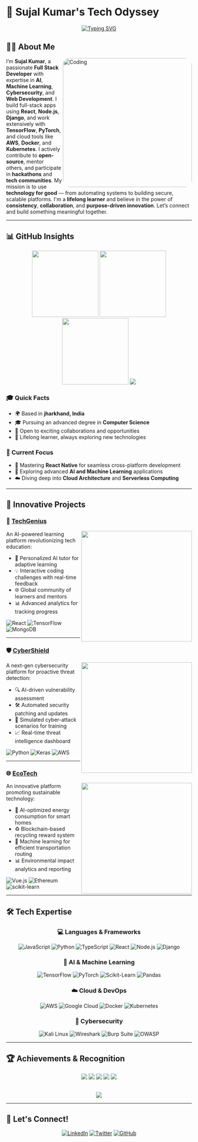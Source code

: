 # 🚀 Sujal Kumar's Tech Odyssey

<div align="center">

[![Typing SVG](https://readme-typing-svg.herokuapp.com?font=Fira+Code&pause=1000&&random=false&width=435&lines=Full+Stack+Developer;AI+%26+Machine+Learning+Enthusiast;Cybersecurity+Innovator)](https://git.io/typing-svg)

</div>

## 🧑‍💻 About Me

<img align="right" alt="Coding" width="350" src="https://media0.giphy.com/media/v1.Y2lkPTc5MGI3NjExZzdyZ2IydXpndm9ibG03Nm8wYWliMG95emx4eWphN3dzbzM5eWJ4ZSZlcD12MV9pbnRlcm5hbF9naWZfYnlfaWQmY3Q9Zw/RbDKaczqWovIugyJmW/giphy.gif" style="border-radius: 18px;">

I’m <strong>Sujal Kumar</strong>, a passionate <strong>Full Stack Developer</strong> with expertise in <strong>AI</strong>, <strong>Machine Learning</strong>, <strong>Cybersecurity</strong>, and <strong>Web Development</strong>. I build full-stack apps using <strong>React</strong>, <strong>Node.js</strong>, <strong>Django</strong>, and work extensively with <strong>TensorFlow</strong>, <strong>PyTorch</strong>, and cloud tools like <strong>AWS</strong>, <strong>Docker</strong>, and <strong>Kubernetes</strong>. I actively contribute to <strong>open-source</strong>, mentor others, and participate in <strong>hackathons</strong> and <strong>tech communities</strong>. My mission is to use <strong>technology for good</strong> — from automating systems to building secure, scalable platforms. I'm a <strong>lifelong learner</strong> and believe in the power of <strong>consistency</strong>, <strong>collaboration</strong>, and <strong>purpose-driven innovation</strong>. Let’s connect and build something meaningful together.

</div>




---
## 📊 GitHub Insights

<div align="center">

<img src="https://github-readme-stats.vercel.app/api?username=sujalpip&show_icons=true&theme=radical&rank_icon=github&hide_border=true" height="180em" />
<img src="https://github-readme-stats.vercel.app/api/top-langs/?username=sujalpip&layout=compact&theme=vision-friendly-dark&hide_border=true" height="180em" />
<img src="https://github-readme-streak-stats.herokuapp.com/?user=sujalpip&theme=radical&hide_border=true" height="180em" />
<img src="https://github-profile-summary-cards.vercel.app/api/cards/profile-details?username=sujalpip&theme=radical" />

</div>

### 🎓 Quick Facts

- 🌍 Based in **jharkhand, India**
- 🎓 Pursuing an advanced degree in **Computer Science**
- 💼 Open to exciting collaborations and opportunities
- 🌱 Lifelong learner, always exploring new technologies

### 📌 Current Focus

- 📱 Mastering **React Native** for seamless cross-platform development
- 🧠 Exploring advanced **AI and Machine Learning** applications
- ☁️ Diving deep into **Cloud Architecture** and **Serverless Computing**

--- 

## 💼 Innovative Projects

### 🚀 [TechGenius](https://techgenius.sujalkumar.com)

<img align="right" width="300" src="https://raw.githubusercontent.com/sujalkumar/sujalkumar/main/assets/tech-genius.gif">

An AI-powered learning platform revolutionizing tech education:

- 🤖 Personalized AI tutor for adaptive learning
- 💡 Interactive coding challenges with real-time feedback
- 🌐 Global community of learners and mentors
- 📊 Advanced analytics for tracking progress

![React](https://img.shields.io/badge/react-%2320232a.svg?style=for-the-badge&logo=react&logoColor=%2361DAFB)
![TensorFlow](https://img.shields.io/badge/TensorFlow-%23FF6F00.svg?style=for-the-badge&logo=TensorFlow&logoColor=white)
![MongoDB](https://img.shields.io/badge/MongoDB-%234ea94b.svg?style=for-the-badge&logo=mongodb&logoColor=white)

---

### 🛡️ [CyberShield](https://cybershield.sujalkumar.com)

<img align="right" width="300" src="https://raw.githubusercontent.com/sujalkumar/sujalkumar/main/assets/cyber-shield.gif">

A next-gen cybersecurity platform for proactive threat detection:

- 🔍 AI-driven vulnerability assessment
- 🛠️ Automated security patching and updates
- 🎯 Simulated cyber-attack scenarios for training
- 📈 Real-time threat intelligence dashboard

![Python](https://img.shields.io/badge/python-3670A0?style=for-the-badge&logo=python&logoColor=ffdd54)
![Keras](https://img.shields.io/badge/Keras-%23D00000.svg?style=for-the-badge&logo=Keras&logoColor=white)
![AWS](https://img.shields.io/badge/AWS-%23FF9900.svg?style=for-the-badge&logo=amazon-aws&logoColor=white)

---

### 🌐 [EcoTech](https://ecotech.sujalkumar.com)

<img align="right" width="300" src="https://raw.githubusercontent.com/sujalkumar/sujalkumar/main/assets/eco-tech.gif">

An innovative platform promoting sustainable technology:

- 🌱 AI-optimized energy consumption for smart homes
- ♻️ Blockchain-based recycling reward system
- 🚗 Machine learning for efficient transportation routing
- 📊 Environmental impact analytics and reporting

![Vue.js](https://img.shields.io/badge/vuejs-%2335495e.svg?style=for-the-badge&logo=vuedotjs&logoColor=%234FC08D)
![Ethereum](https://img.shields.io/badge/Ethereum-3C3C3D?style=for-the-badge&logo=Ethereum&logoColor=white)
![scikit-learn](https://img.shields.io/badge/scikit--learn-%23F7931E.svg?style=for-the-badge&logo=scikit-learn&logoColor=white)

---

## 🛠️ Tech Expertise

<div align="center">

### 💻 Languages & Frameworks

![JavaScript](https://img.shields.io/badge/JavaScript-%23F7DF1E.svg?style=for-the-badge&logo=javascript&logoColor=black)
![Python](https://img.shields.io/badge/Python-3776AB?style=for-the-badge&logo=python&logoColor=white)
![TypeScript](https://img.shields.io/badge/TypeScript-%23007ACC.svg?style=for-the-badge&logo=typescript&logoColor=white)
![React](https://img.shields.io/badge/React-%2320232a.svg?style=for-the-badge&logo=react&logoColor=%2361DAFB)
![Node.js](https://img.shields.io/badge/Node.js-6DA55F?style=for-the-badge&logo=node.js&logoColor=white)
![Django](https://img.shields.io/badge/django-%23092E20.svg?style=for-the-badge&logo=django&logoColor=white)

### 🧠 AI & Machine Learning

![TensorFlow](https://img.shields.io/badge/TensorFlow-%23FF6F00.svg?style=for-the-badge&logo=TensorFlow&logoColor=white)
![PyTorch](https://img.shields.io/badge/PyTorch-%23EE4C2C.svg?style=for-the-badge&logo=PyTorch&logoColor=white)
![Scikit-Learn](https://img.shields.io/badge/scikit--learn-%23F7931E.svg?style=for-the-badge&logo=scikit-learn&logoColor=white)
![Pandas](https://img.shields.io/badge/pandas-%23150458.svg?style=for-the-badge&logo=pandas&logoColor=white)

### ☁️ Cloud & DevOps

![AWS](https://img.shields.io/badge/AWS-%23FF9900.svg?style=for-the-badge&logo=amazon-aws&logoColor=white)
![Google Cloud](https://img.shields.io/badge/Google%20Cloud-%234285F4.svg?style=for-the-badge&logo=google-cloud&logoColor=white)
![Docker](https://img.shields.io/badge/Docker-%230db7ed.svg?style=for-the-badge&logo=docker&logoColor=white)
![Kubernetes](https://img.shields.io/badge/Kubernetes-%23326ce5.svg?style=for-the-badge&logo=kubernetes&logoColor=white)

### 🔐 Cybersecurity

![Kali Linux](https://img.shields.io/badge/Kali%20Linux-268BEE?style=for-the-badge&logo=kalilinux&logoColor=white)
![Wireshark](https://img.shields.io/badge/Wireshark-1679A7.svg?style=for-the-badge&logo=wireshark&logoColor=white)
![Burp Suite](https://img.shields.io/badge/Burp%20Suite-FF6C37?style=for-the-badge&logo=burp-suite&logoColor=white)
![OWASP](https://img.shields.io/badge/OWASP-%23000000.svg?style=for-the-badge&logo=owasp&logoColor=white)

</div>

--- 

## 🏆 Achievements & Recognition

<div align="center" style="margin-top: 20px;">

  <img src="https://img.shields.io/badge/Top%20Innovator-Global%20AI%20Conference%202023-%23FF5733?style=for-the-badge&logo=medal&logoColor=white" />
  <img src="https://img.shields.io/badge/1st%20Place-Cybersecurity%20Hackathon%202023-%233498DB?style=for-the-badge&logo=hackthebox&logoColor=white" />
  <img src="https://img.shields.io/badge/Featured%20Developer-GitHub%20Spotlight-%239C27B0?style=for-the-badge&logo=github&logoColor=white" />
  <img src="https://img.shields.io/badge/Author-AI%20Driven%20Cybersecurity%20Book-%23E91E63?style=for-the-badge&logo=bookstack&logoColor=white" />
  <img src="https://img.shields.io/badge/Guest%20Lecturer-Stanford%20University-%234CAF50?style=for-the-badge&logo=google-scholar&logoColor=white" />

</div>

<br/>
<p align="center">
  <img src="https://capsule-render.vercel.app/api?type=waving&height=140&section=footer&text=Thank%20You%20for%20Visiting!&fontSize=22&fontColor=ffffff&color=0f2027,203a43,2c5364" />
</p>

---

## 💬 Let's Connect!

<div align="center">

[![LinkedIn](https://img.shields.io/badge/LinkedIn-%230077B5.svg?style=for-the-badge&logo=linkedin&logoColor=white)](https://www.linkedin.com/in/sujalkumar/)
[![Twitter](https://img.shields.io/badge/Twitter-%231DA1F2.svg?style=for-the-badge&logo=Twitter&logoColor=white)](https://twitter.com/sujalkumar)
[![GitHub](https://img.shields.io/badge/GitHub-%23121011.svg?style=for-the-badge&logo=github&logoColor=white)](https://github.com/sujalkumar)

</div>
